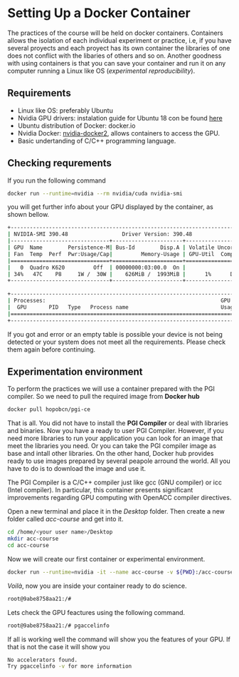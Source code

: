 # Setting Up a Docker Container 

The practices of the course will be held on docker containers. Containers allows the isolation of each individual experiment or practice, i.e, if you have several proyects and each proyect has its own container the libraries of one does not conflict with the libaries of others and so on. Another goodness with using containers is that you can save your container and run it on any computer running a Linux like OS (*experimental reproducibility*).

## Requirements

* Linux like OS: preferably Ubuntu
* Nvidia GPU drivers: instalation guide for Ubuntu 18 con be found [here](https://linuxconfig.org/how-to-install-the-nvidia-drivers-on-ubuntu-18-04-bionic-beaver-linux)
* Ubuntu distribution of Docker: docker.io
* Nvidia Docker: [nvidia-docker2](https://github.com/NVIDIA/nvidia-docker), allows containers to access the GPU.
* Basic undertanding of C/C++ programming language.

## Checking requrements

If you run the following command

```bash
docker run --runtime=nvidia --rm nvidia/cuda nvidia-smi
```
you will get further info about your GPU displayed by the container, as shown bellow.

```bash
+-----------------------------------------------------------------------------+
| NVIDIA-SMI 390.48                 Driver Version: 390.48                    |
|-------------------------------+----------------------+----------------------+
| GPU  Name        Persistence-M| Bus-Id        Disp.A | Volatile Uncorr. ECC |
| Fan  Temp  Perf  Pwr:Usage/Cap|         Memory-Usage | GPU-Util  Compute M. |
|===============================+======================+======================|
|   0  Quadro K620         Off  | 00000000:03:00.0  On |                  N/A |
| 34%   47C    P8     1W /  30W |    626MiB /  1993MiB |      1%      Default |
+-------------------------------+----------------------+----------------------+
                                                                               
+-----------------------------------------------------------------------------+
| Processes:                                                       GPU Memory |
|  GPU       PID   Type   Process name                             Usage      |
|=============================================================================|
+-----------------------------------------------------------------------------+
```
If you got and error or an empty table is possible your device is not being detected or your system does not meet all the requirements. Please check them again before continuing.

## Experimentation environment

To perform the practices we will use a container prepared with the PGI compiler. So we need to pull the required image from **Docker hub**

```bash
docker pull hopobcn/pgi-ce
``` 

That is all. You did not have to install the **PGI Compiler** or deal with libraries and binaries. Now you have a ready to user PGI Compiler. However, if you need more libraries to run your application you can look for an image that meet the libraries you need. Or you can take the PGI compiler image as base and intall other libraries. On the other hand, Docker hub provides ready to use images prepared by several peapole arround the world. All you have to do is to download the image and use it.

The PGI Compiler is a C/C++ compiler just like gcc (GNU compiler) or icc (Intel compiler). In particular, this container presents significant improvements regarding GPU computing with OpenACC compiler directives.

Open a new terminal and place it in the *Desktop* folder. Then create a new folder called *acc-course* and get into it.

```bash
cd /home/<your user name>/Desktop
mkdir acc-course
cd acc-course
```

Now we will create our first container or experimental environment.

```bash
docker run --runtime=nvidia -it --name acc-course -v ${PWD}:/acc-course hopobcn/pgi-ce
```
*Voilà*, now you are inside your container ready to do science.

```bash
root@9abe8758aa21:/#
```

Lets check the GPU feactures using the following command.

```bash
root@9abe8758aa21:/# pgaccelinfo
```

If all is working well the command will show you the features of your GPU. If that is not the case it will show you 

```bash
No accelerators found.
Try pgaccelinfo -v for more information
```
